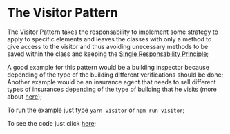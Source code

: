 # The Visitor Pattern
The Visitor Pattern takes the responsability to implement some strategy to apply to specific elements and leaves the classes with only a method to give access to the visitor and thus avoiding unecessary methods to be saved within the class and keeping the [Single Responsability Principle](https://en.wikipedia.org/wiki/Single-responsibility_principle);

A good example for this pattern would be a building inspector because depending of the type of the building different verifications should be done;
Another example would be an insurance agent that needs to sell different types of insurances depending of the type of building that he visits (more about [here](https://refactoring.guru/design-patterns/visitor));

To run the example just type `yarn visitor` or `npm run visitor`;

To see the code just click [here](/behavioral/visitor/example.js);
